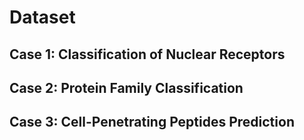 # Dataset

## Case 1: Classification of Nuclear Receptors 

## Case 2: Protein Family Classification 

## Case 3: Cell-Penetrating Peptides Prediction  

